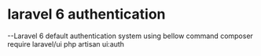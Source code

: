 # laravel 6 authentication

--Laravel 6 default authentication system using bellow command
composer require laravel/ui
php artisan ui:auth
